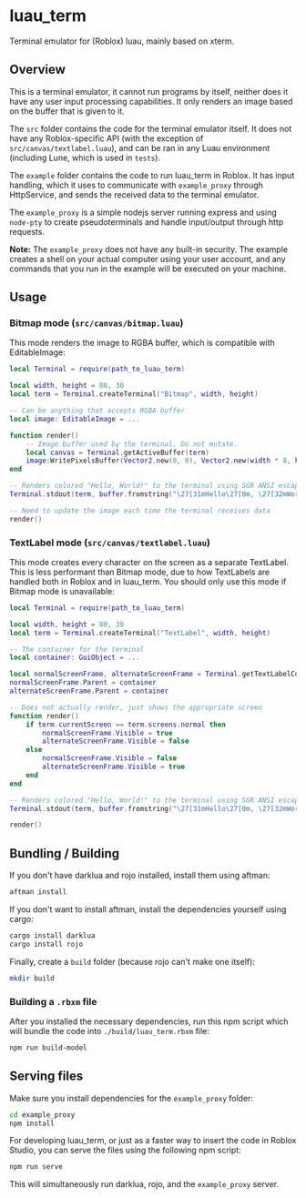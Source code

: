 # luau_term

Terminal emulator for (Roblox) luau, mainly based on xterm.

## Overview

This is a terminal emulator, it cannot run programs by itself, neither does it have
any user input processing capabilities. It only renders an image based on the buffer
that is given to it.

The `src` folder contains the code for the terminal emulator itself. It does not
have any Roblox-specific API (with the exception of `src/canvas/textlabel.luau`),
and can be ran in any Luau environment (including Lune, which is used in `tests`).

The `example` folder contains the code to run luau_term in Roblox. It has input
handling, which it uses to communicate with `example_proxy` through HttpService,
and sends the received data to the terminal emulator.

The `example_proxy` is a simple nodejs server running express and using `node-pty`
to create pseudoterminals and handle input/output through http requests.

**Note:** The `example_proxy` does not have any built-in security. The example creates
a shell on your actual computer using your user account, and any commands that you run
in the example will be executed on your machine.

## Usage

### Bitmap mode (`src/canvas/bitmap.luau`)

This mode renders the image to RGBA buffer, which is compatible with EditableImage:

```lua
local Terminal = require(path_to_luau_term)

local width, height = 80, 30
local term = Terminal.createTerminal("Bitmap", width, height)

-- Can be anything that accepts RGBA buffer
local image: EditableImage = ...

function render()
	-- Image buffer used by the terminal. Do not mutate.
	local canvas = Terminal.getActiveBuffer(term)
	image:WritePixelsBuffer(Vector2.new(0, 0), Vector2.new(width * 8, height * 16), canvas)
end

-- Renders colored "Hello, World!" to the terminal using SGR ANSI escape sequences
Terminal.stdout(term, buffer.fromstring("\27[31mHello\27[0m, \27[32mWorld\27[0m!"))

-- Need to update the image each time the terminal receives data
render()
```

### TextLabel mode (`src/canvas/textlabel.luau`)

This mode creates every character on the screen as a separate TextLabel. This is less
performant than Bitmap mode, due to how TextLabels are handled both in Roblox and in luau_term.
You should only use this mode if Bitmap mode is unavailable:

```lua
local Terminal = require(path_to_luau_term)

local width, height = 80, 30
local term = Terminal.createTerminal("TextLabel", width, height)

-- The container for the terminal
local container: GuiObject = ...

local normalScreenFrame, alternateScreenFrame = Terminal.getTextLabelContainers(term)
normalScreenFrame.Parent = container
alternateScreenFrame.Parent = container

-- Does not actually render, just shows the appropriate screen
function render()
	if term.currentScreen == term.screens.normal then
		normalScreenFrame.Visible = true
		alternateScreenFrame.Visible = false
	else
		normalScreenFrame.Visible = false
		alternateScreenFrame.Visible = true
	end
end

-- Renders colored "Hello, World!" to the terminal using SGR ANSI escape sequences
Terminal.stdout(term, buffer.fromstring("\27[31mHello\27[0m, \27[32mWorld\27[0m!"))

render()
```

## Bundling / Building

If you don't have darklua and rojo installed, install them using aftman:
```sh
aftman install
```

If you don't want to install aftman, install the dependencies yourself using cargo:
```sh
cargo install darklua
cargo install rojo
```

Finally, create a `build` folder (because rojo can't make one itself):
```sh
mkdir build
```

### Building a `.rbxm` file

After you installed the necessary dependencies, run this npm script
which will bundle the code into `./build/luau_term.rbxm` file:
```sh
npm run build-model
```

## Serving files

Make sure you install dependencies for the `example_proxy` folder:
```sh
cd example_proxy
npm install
```

For developing luau_term, or just as a faster way to insert the code in Roblox Studio,
you can serve the files using the following npm script:
```sh
npm run serve
```
This will simultaneously run darklua, rojo, and the `example_proxy` server.
